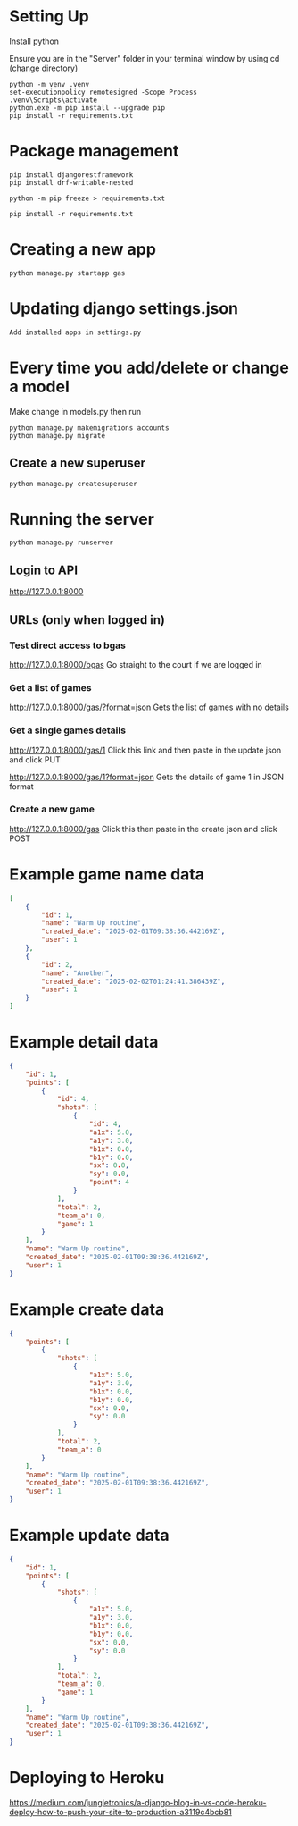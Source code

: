 # Setting Up
Install python

Ensure you are in the "Server" folder in your terminal window by using cd (change directory)

```shell
python -m venv .venv
set-executionpolicy remotesigned -Scope Process
.venv\Scripts\activate
python.exe -m pip install --upgrade pip
pip install -r requirements.txt
```

# Package management
```shell
pip install djangorestframework
pip install drf-writable-nested
```

```shell
python -m pip freeze > requirements.txt
```

```shell
pip install -r requirements.txt
```

# Creating a new app

```shell
python manage.py startapp gas
```

# Updating django settings.json

    Add installed apps in settings.py

# Every time you add/delete or change a model

Make change in models.py then run

```shell
python manage.py makemigrations accounts
python manage.py migrate
```

## Create a new superuser

```shell
python manage.py createsuperuser
```

# Running the server
```shell
python manage.py runserver
```

## Login to API

<http://127.0.0.1:8000>

## URLs (only when logged in)

### Test direct access to bgas

<http://127.0.0.1:8000/bgas>
Go straight to the court if we are logged in

### Get a list of games

<http://127.0.0.1:8000/gas/?format=json>
Gets the list of games with no details

### Get a single games details

<http://127.0.0.1:8000/gas/1>
Click this link and then paste in the update json and click PUT

<http://127.0.0.1:8000/gas/1?format=json>
Gets the details of game 1 in JSON format

### Create a new game

<http://127.0.0.1:8000/gas>
Click this then paste in the create json and click POST 

# Example game name data

```json
[
    {
        "id": 1,
        "name": "Warm Up routine",
        "created_date": "2025-02-01T09:38:36.442169Z",
        "user": 1
    },
    {
        "id": 2,
        "name": "Another",
        "created_date": "2025-02-02T01:24:41.386439Z",
        "user": 1
    }
]
```

# Example detail data

```json
{
    "id": 1,
    "points": [
        {
            "id": 4,
            "shots": [
                {
                    "id": 4,
                    "a1x": 5.0,
                    "a1y": 3.0,
                    "b1x": 0.0,
                    "b1y": 0.0,
                    "sx": 0.0,
                    "sy": 0.0,
                    "point": 4
                }
            ],
            "total": 2,
            "team_a": 0,
            "game": 1
        }
    ],
    "name": "Warm Up routine",
    "created_date": "2025-02-01T09:38:36.442169Z",
    "user": 1
}
```

# Example create data

```json
{
    "points": [
        {
            "shots": [
                {
                    "a1x": 5.0,
                    "a1y": 3.0,
                    "b1x": 0.0,
                    "b1y": 0.0,
                    "sx": 0.0,
                    "sy": 0.0
                }
            ],
            "total": 2,
            "team_a": 0
        }
    ],
    "name": "Warm Up routine",
    "created_date": "2025-02-01T09:38:36.442169Z",
    "user": 1
}
```

# Example update data

```json
{
    "id": 1,
    "points": [
        {
            "shots": [
                {
                    "a1x": 5.0,
                    "a1y": 3.0,
                    "b1x": 0.0,
                    "b1y": 0.0,
                    "sx": 0.0,
                    "sy": 0.0
                }
            ],
            "total": 2,
            "team_a": 0,
            "game": 1
        }
    ],
    "name": "Warm Up routine",
    "created_date": "2025-02-01T09:38:36.442169Z",
    "user": 1
}
```

# Deploying to Heroku

<https://medium.com/jungletronics/a-django-blog-in-vs-code-heroku-deploy-how-to-push-your-site-to-production-a3119c4bcb81>